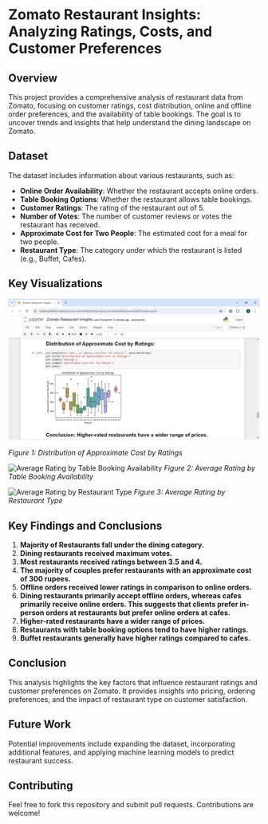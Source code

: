 # Zomato Restaurant Insights: Analyzing Ratings, Costs, and Customer Preferences

## Overview
This project provides a comprehensive analysis of restaurant data from Zomato, focusing on customer ratings, cost distribution, online and offline order preferences, and the availability of table bookings. The goal is to uncover trends and insights that help understand the dining landscape on Zomato.

## Dataset
The dataset includes information about various restaurants, such as:
- **Online Order Availability**: Whether the restaurant accepts online orders.
- **Table Booking Options**: Whether the restaurant allows table bookings.
- **Customer Ratings**: The rating of the restaurant out of 5.
- **Number of Votes**: The number of customer reviews or votes the restaurant has received.
- **Approximate Cost for Two People**: The estimated cost for a meal for two people.
- **Restaurant Type**: The category under which the restaurant is listed (e.g., Buffet, Cafes).

## Key Visualizations


![Distribution of Approximate Cost by Ratings](images/cost_vs_ratings.png)

*Figure 1: Distribution of Approximate Cost by Ratings*

![Average Rating by Table Booking Availability](images/Screenshot(746).png)
*Figure 2: Average Rating by Table Booking Availability*

![Average Rating by Restaurant Type](images/Screenshot(747).png)
*Figure 3: Average Rating by Restaurant Type*

## Key Findings and Conclusions
1. **Majority of Restaurants fall under the dining category.**
2. **Dining restaurants received maximum votes.**
3. **Most restaurants received ratings between 3.5 and 4.**
4. **The majority of couples prefer restaurants with an approximate cost of 300 rupees.**
5. **Offline orders received lower ratings in comparison to online orders.**
6. **Dining restaurants primarily accept offline orders, whereas cafes primarily receive online orders. This suggests that clients prefer in-person orders at restaurants but prefer online orders at cafes.**
7. **Higher-rated restaurants have a wider range of prices.**
8. **Restaurants with table booking options tend to have higher ratings.**
9. **Buffet restaurants generally have higher ratings compared to cafes.**

## Conclusion
This analysis highlights the key factors that influence restaurant ratings and customer preferences on Zomato. It provides insights into pricing, ordering preferences, and the impact of restaurant type on customer satisfaction.

## Future Work
Potential improvements include expanding the dataset, incorporating additional features, and applying machine learning models to predict restaurant success.

## Contributing
Feel free to fork this repository and submit pull requests. Contributions are welcome!
